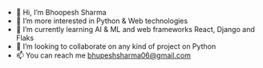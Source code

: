 - 👋 Hi, I’m Bhoopesh Sharma
- 👀 I’m more interested in Python & Web technologies
- 🌱 I’m currently learning AI & ML and web frameworks React, Django and Flaks
- 💞️ I’m looking to collaborate on any kind of project on Python
- 📫 You can reach me bhupeshsharma06@gmail.com

<!---
bsharma06/bsharma06 is a ✨ special ✨ repository because its `README.md` (this file) appears on your GitHub profile.
You can click the Preview link to take a look at your changes.
--->
